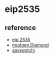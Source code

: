 # eip2535

## reference

- [eip 2535](https://eips.ethereum.org/EIPS/eip-2535)
- [mudgen Diamond](https://github.com/mudgen/Diamond)
- [aavegotchi](https://github.com/aavegotchi/aavegotchi-contracts)
